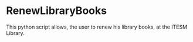 # RenewLibraryBooks
This python script allows, the user to renew his library books, at the ITESM Library.
